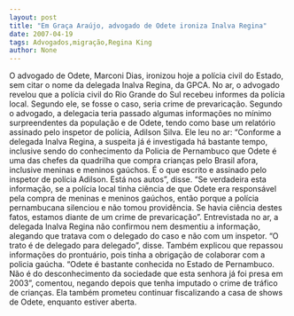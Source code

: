 ```yaml
---
layout: post
title: "Em Graça Araújo, advogado de Odete ironiza Inalva Regina"
date: 2007-04-19
tags: Advogados,migração,Regina King
author: None
---
```

O advogado de Odete, Marconi Dias, ironizou hoje a polícia civil do Estado, sem citar o nome da delegada Inalva Regina, da GPCA.
No ar, o advogado revelou que a polícia civil do Rio Grande do Sul recebeu informes da polícia local. Segundo ele, se fosse o caso, seria crime de prevaricação.
Segundo o advogado, a delegacia teria passado algumas informações no mínimo surpreendentes da população e de Odete, tendo como base um relatório assinado pelo inspetor de polícia, Adilson Silva.
Ele leu no ar: “Conforme a delegada Inalva Regina, a suspeita já é investigada há bastante tempo, inclusive sendo do conhecimento da Policia de Pernambuco que Odete é uma das chefes da quadrilha que compra crianças pelo Brasil afora, inclusive meninas e meninos gaúchos. É o que escrito e assinado pelo inspetor de polícia Adilson. Está nos autos”, disse.
“Se verdadeira esta informação, se a polícia local tinha ciência de que Odete era responsável pela compra de meninas e meninos gaúchos, então porque a polícia pernambucana silenciou e não tomou providência. Se havia ciência destes fatos, estamos diante de um crime de prevaricação”.
Entrevistada no ar, a delegada Inalva Regina não confirmou nem desmentiu a informação, alegando que tratava com o delegado do caso e não com um inspetor. “O trato é de delegado para delegado”, disse. Também explicou que repassou informações do prontuário, pois tinha a obrigação de colaborar com a policia gaúcha.
“Odete é bastante conhecida no Estado de Pernambuco. Não é do desconhecimento da sociedade que esta senhora já foi presa em 2003”, comentou, negando depois que tenha imputado o crime de tráfico de crianças. Ela também prometeu continuar fiscalizando a casa de shows de Odete, enquanto estiver aberta. 